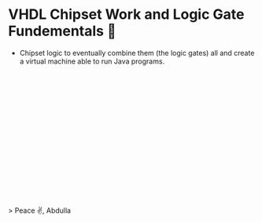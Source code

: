 # VHDL Chipset Work and Logic Gate Fundementals 💾 

*  Chipset logic to eventually combine them (the logic gates) all and create a virtual machine able to run Java programs.
 <br>
 <br>
 <br>
 <br>
 <br>
 <br>
 <br>
 <br>
 <br>
 <br>
 <br>
 <br>
 <br>
 <br>
 <br>
 <br>
> Peace ✌️, Abdulla    




